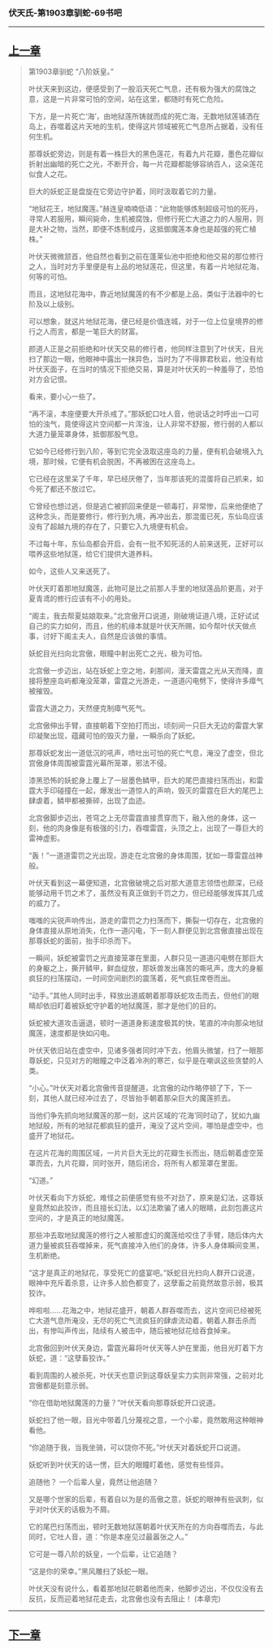 ### 伏天氏-第1903章驯蛇-69书吧

--------
[上一章](./1e58a9b086fa7aa1280036cd46386490.md)
--------


>
>
>
>第1903章驯蛇
>“八阶妖皇。”
>
>叶伏天来到这边，便感受到了一股滔天死亡气息，还有极为强大的腐蚀之意，这是一片非常可怕的空间，站在这里，都随时有死亡危险。
>
>下方，是一片死亡‘海’，由地狱莲所铸就而成的死亡海，无数地狱莲铺洒在岛上，吞噬着这片天地的生机，使得这片领域被死亡气息所占据着，没有任何生机。
>
>那尊妖蛇旁边，则是有着一株巨大的黑色莲花，有着九片花瓣，墨色花瓣似折射出幽暗的死亡之光，不断开合，每一片花瓣都能够容纳百人，这朵莲花似食人之花。
>
>巨大的妖蛇正是盘旋在它旁边守护着，同时汲取着它的力量。
>
>“地狱花王，地狱魔莲。”赫连皇喃喃低语：“此物能够炼制超级可怕的死丹，寻常人若服用，瞬间毙命，生机被腐蚀，但修行死亡大道之力的人服用，则是大补之物，当然，即便不炼制成丹，这抵御魔莲本身也是超强的死亡植株。”
>
>叶伏天微微颔首，他自然也看到之前在蓬莱仙池中拒绝和他交易的那位修行之人，当时对方手里便是有上品的地狱莲花，但这里，有着一片地狱花海，何等的可怕。
>
>而且，这地狱花海中，靠近地狱魔莲的有不少都是上品，类似于法器中的七阶及以上级别。
>
>可以想象，就这片地狱花海，便已经是价值连城，对于一位上位皇境界的修行之人而言，都是一笔巨大的财富。
>
>颜道人正是之前拒绝和叶伏天交易的修行者，他同样注意到了叶伏天，目光扫了那边一眼，他眼神中露出一抹异色，当时为了不得罪君秋岩，他没有给叶伏天面子，在当时的情况下拒绝交易，算是对叶伏天的一种羞辱了，恐怕对方会记恨。
>
>看来，要小心一些了。
>
>“再不滚，本座便要大开杀戒了。”那妖蛇口吐人音，他说话之时呼出一口可怕的浊气，竟使得这片空间都一片浑浊，让人非常不舒服，修行弱的人都以大道力量笼罩身体，抵御那股气息。
>
>它如今已经修行到八阶，等到它完全汲取这座岛的力量，便有机会破境入九境，那时候，它便有机会脱困，不再被困在这座岛上。
>
>它已经在这里呆了千年，早已经厌倦了，当年那该死的混蛋将自己抓来，如今死了都还不放过它。
>
>它曾经也想过逃，但是逃亡被抓回来便是一顿毒打，非常惨，后来他便绝了这种念头，而是要修行，修行到九境，再冲出去，那混蛋已死，东仙岛应该没有了超越九境的存在了，只要它入九境便有机会。
>
>不过每十年，东仙岛都会开启，会有一批不知死活的人前来送死，正好可以喂养这些地狱莲，给它们提供大道养料。
>
>如今，这些人又来送死了。
>
>叶伏天盯着那地狱魔莲，此物可是比之前那人手里的地狱莲品阶更高，对于夏青鸢的修行应该有不小的用处。
>
>“阁主，我去帮夏姑娘取来。”北宫傲开口说道，刚破境证道八境，正好试试自己的实力如何，而且，他的机缘本就是叶伏天所赐，如今帮叶伏天做点事，讨好下阁主夫人，自然是应该做的事情。
>
>妖蛇目光扫向北宫傲，眼瞳中射出死亡之光，极为可怕。
>
>北宫傲一步迈出，站在妖蛇上空之地，刹那间，漫天雷霆之光从天而降，直接将整座岛屿都淹没笼罩，雷霆之光游走，一道道闪电劈下，使得许多瘴气被摧毁。
>
>雷霆大道之力，天然便克制瘴气死气。
>
>北宫傲伸出手臂，直接朝着下空拍打而出，顷刻间一只巨大无边的雷霆大掌印凝聚出现，蕴藏可怕的毁灭力量，一瞬杀向了妖蛇。
>
>那尊妖蛇发出一道低沉的吼声，喷吐出可怕的死亡气息，淹没了虚空，但北宫傲身体周围被雷霆光幕所笼罩，邪法不侵。
>
>漆黑恐怖的妖蛇身上覆上了一层墨色鳞甲，巨大的尾巴直接扫荡而出，和雷霆大手印碰撞在一起，爆发出一道惊人的声响，毁灭的雷霆在巨大的尾巴上肆虐着，鳞甲都被撕碎，出现了血迹。
>
>北宫傲脚步迈出，苍穹之上无尽雷霆直接贯穿而下，融入他的身体，这一刻，他的肉身像是有极强的引力，吞噬雷霆，头顶之上，出现了一尊巨大的雷神虚影。
>
>“轰！”一道道雷罚之光出现，游走在北宫傲的身体周围，犹如一尊雷霆战神般。
>
>叶伏天看到这一幕便知道，北宫傲破境之后对那大道意志领悟也颇深，已经能够动用千罚之术了，虽然没有真正做到千罚之力，但已经能够发挥其几成的威力了。
>
>嗤嗤的尖锐声响传出，游走的雷罚之力扫荡而下，撕裂一切存在，北宫傲的身体直接从原地消失，化作一道闪电，下一刻人群便见到北宫傲直接出现在那尊妖蛇的面前，抬手印杀而下。
>
>一瞬间，妖蛇被雷罚之光直接笼罩在里面，人群只见一道道闪电劈在那巨大的身躯之上，撕开鳞甲，鲜血绽放，那妖兽发出痛苦的嘶吼声，庞大的身躯疯狂的扫荡摆动，一时间空间剧烈的震荡着，死气疯狂席卷而出。
>
>“动手。”其他人同时出手，释放出道威朝着那尊妖蛇攻击而去，但他们的眼睛却依旧盯着被妖蛇守护着的地狱魔莲，那才是他们的目的。
>
>妖蛇被大道攻击逼退，顿时一道道身影速度极其的快，笔直的冲向那朵地狱魔莲，速度都是快如闪电。
>
>叶伏天依旧站在虚空中，见诸多强者同时冲下去，他眉头微皱，扫了一眼那尊妖蛇，只见对方的眼瞳之中泛着冷冽的寒芒，似乎是在嘲讽这些贪婪的人类。
>
>“小心。”叶伏天对着北宫傲传音提醒道，北宫傲的动作略停顿了下，下一刻，其他人就已经冲过去了，尽皆抬手朝着那朵巨大的魔莲抓去。
>
>当他们争先抓向地狱魔莲的那一刻，这片区域的‘花海’同时动了，犹如九幽地狱般，所有的地狱花都疯狂的盛开，淹没了这片空间，哪怕是虚空中，也盛开了地狱花。
>
>在这片花海的周围区域，一片片巨大无比的花瓣生长而出，随后朝着虚空笼罩而去，九片花瓣，同时张开，随后闭合，将所有人都笼罩在里面。
>
>“幻道。”
>
>叶伏天看向下方妖蛇，难怪之前便感觉有些不对劲了，原来是幻法，这尊妖皇竟然如此狡诈，而且擅长幻法，以幻法欺骗了诸人的眼睛，此刻包裹这片空间的，才是真正的地狱魔莲。
>
>那些冲去取地狱魔莲的修行之人被那虚幻的魔莲给咬住了手臂，随后体内大道力量被疯狂吞噬掉来，死气直接冲入他们的身体，许多人身体瞬间变黑，生机断绝。
>
>“这才是真正的地狱花，享受死亡的盛宴吧。”妖蛇目光扫向人群开口说道，眼神中充斥着杀意，让许多人脸色都变了，这孽畜之前竟然故意示弱，极其狡诈。
>
>哗啦啦……花海之中，地狱花盛开，朝着人群吞噬而去，这片空间已经被死亡大道气息所淹没，无尽的死亡气流疯狂的肆虐流动着，朝着人群击杀而出，有惨叫声传出，陆续有人被击中，随后被地狱花给吞食掉来。
>
>北宫傲回到叶伏天身边，雷霆光幕将叶伏天等人护在里面，他目光盯着下方妖蛇，道：“这孽畜狡诈。”
>
>看到周围的人被杀死，叶伏天也意识到这尊妖皇实力实则非常强，之前对北宫傲都是刻意示弱。
>
>“你在借助地狱魔莲的力量？”叶伏天看向那尊妖蛇开口说道。
>
>妖蛇扫了他一眼，目光中带着几分蔑视之意，一个小辈，竟然敢用这种眼神看他。
>
>“你追随于我，当我坐骑，可以饶你不死。”叶伏天对着妖蛇开口说道。
>
>妖蛇听到叶伏天的话一愣，巨大的眼瞳盯着他，感觉有些怪异。
>
>追随他？
>一个后辈人皇，竟然让他追随？
>
>又是哪个世家的后辈，有着自以为是的高傲之意，妖蛇的眼神有些讽刺，似乎对叶伏天的话极为不屑。
>
>它的尾巴扫荡而出，顿时无数地狱莲朝着叶伏天所在的方向吞噬而去，与此同时，它吐人音，道：“你是本座见过最嚣张之人。”
>
>它可是一尊八阶的妖皇，一个后辈，让它追随？
>
>“这是你的荣幸。”黑风雕扫了妖蛇一眼。
>
>叶伏天没有说什么，看着那地狱花朝着他而来，他脚步迈出，不仅仅没有去反抗，反而迎着地狱花走去，北宫傲也没有去阻止！
>(本章完)
>
>

--------
[下一章](./c64d93329c76dc48b863d55e81de7e18.md)
--------
